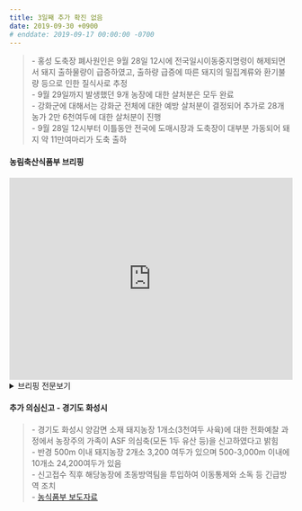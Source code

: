 ```yaml
---
title: 3일째 추가 확진 없음
date: 2019-09-30 +0900
# enddate: 2019-09-17 00:00:00 -0700
---
```

> \- 홍성 도축장 폐사원인은 9월 28일 12시에 전국일시이동중지명령이 해제되면서 돼지 출하물량이 급증하였고, 출하량 급증에 따른 돼지의 밀집계류와 환기불량 등으로 인한 질식사로 추정  
> \- 9월 29일까지 발생했던 9개 농장에 대한 살처분은 모두 완료  
> \- 강화군에 대해서는 강화군 전체에 대한 예방 살처분이 결정되어 추가로 28개 농가 2만 6천여두에 대한 살처분이 진행  
> \- 9월 28일 12시부터 이틀동안 전국에 도매시장과 도축장이 대부분 가동되어 돼지 약 11만여마리가 도축 출하  

#### 농림축산식품부 브리핑
<iframe width="100%" height="360" src="https://www.youtube.com/embed/R52PvUcHCeQ" frameborder="0" allow="accelerometer; autoplay; encrypted-media; gyroscope; picture-in-picture" allowfullscreen></iframe>

<details>
<summary>브리핑 전문보기</summary>
<div markdown="1">

어제 충남 홍성의 신고관련 상황과 현재 추진중인 주요방역조치상황에 대해서 설명드리겠습니다. 홍성 신고 관련건입니다. 어제 충남 홍성 소재 도축장에서 도축검사 과정 중 19마리 폐사가 확인되어 의심신고가 접수되었으며 농림축산검역본부의 정밀검사결과 최종 음성으로 확인되었습니다. 홍성 도축장에서 폐사된 되지는 홍성 소재 농가에서 88두가 9월 28일날 도축장으로 출하되어 계류 중이었으며 9월 29일 도축검사 과정에서 19마리가 폐사된게 확인되었습니다. 신고 이후 해당 도축장은 폐쇄되었고 전국 돼지 도축장의 도축금지 명령이 이루어졌으며 초동 대응팀이 출하농장에서 출동하여 차량과 출입자통제 및 소독 등 긴급방역조치를 실시하였습니다. 이후 농림축산검역본부에서 정밀검사를 거쳐 최종 음성으로 확정지었습니다. 폐사원인은 9월 28일 12시에 전국일시이동중지명령이 해제되면서 돼지 출하물량이 급증하였고, 출하량 급증에 따른 돼지의 밀집계류와 환기불량 등으로 인한 질식사로 추정된다고 충남도를 통하여 확인하였습니다. 

살처분현황입니다. 9월 29일까지 발생했던 9개 농장에 대한 살처분은 모두 완료가 되었습니다. 그외 3km 이내 일부 농장에 대해서는 10월 1일까지 완료할 예정입니다. 강화군에 대해서는 강화군 전체에 대한 예방 살처분이 결정되어 추가로 28개 농가 2만 6천여두에 대한 살처분이 진행되고 있습니다. 현재 살처분하는 농가 이외에 다른 농가에 대해서는 소독차량을 총 동원하여 농장과 주변 도로에 대한 집중소독을 하고 있으며 해안 도로 등에 대해서도 군 제독차량 등을 활용하여 집중소독을 하고 있습니다.

주요방역조치입니다. 경기 인천 강원 전체를 중점 관리지역으로 확대 지정하여 일제 소독 등 방역조치를 차질없이 추진중에 있습니다. 경기북부중점관리 지역에서 운영되는 차량은 경기북부 이외의 다른 지역으로 이동이 금지되는 차량운행통제제도가 시행되고 있습니다. 권역 내 축사출입차량은 주황색 스티커를 발급받은 후에, 권역 내에서만 운행 가능하고 타지역으로 운행이 금지됩니다. 사료 차량 등 권역 내 진입이 필요한 차량은 초록색 스티커를 발급받아 경기 북부 권역 진입 시 소독을 하고, 복귀 할 때는 다른 권역의 축산농가에 출입이 금지됩니다. 또한 중점관리 지역에는 소독차량 408대를 동원해서 1,626 농가에 대한 소독과 군 제독차량을 중심으로 주요 도로 소독을 집중적으로 하고 있습니다. 현재 출입차량통제에 대해서는 GPS를 추적한 관제시스템을 이용하여 검역본부와 경찰 등과 협력하여 위반 차량에 대해서는 단속을 실시하고 있습니다. 9월 23일부터 가용자원을 총 동원해서 전국에 대한 일제적인 소독을 지속적으로 실시하고 있습니다. 

수급동향입니다. 일시중지해제 직후인 9월 28일 12시부터 이틀동안 전국에 도매시장과 도축장이 대부분 가동되어 돼지 약 11만여마리가 도축 출하되었습니다. 이번 주 도매시장과 도축장 운영이 본격적으로 활성화 되고 돼지고기 출하량이 더욱 늘어날 것으로 보입니다. 이상입니다. 

</div>
</details>

#### 추가 의심신고 - 경기도 화성시  
> \- 경기도 화성시 양감면 소재 돼지농장 1개소(3천여두 사육)에 대한 전화예찰 과정에서 농장주의 가족이 ASF 의심축(모돈 1두 유산 등)을 신고하였다고 밝힘  
> \- 반경 500m 이내 돼지농장 2개소 3,200 여두가 있으며 500-3,000m 이내에 10개소 24,200여두가 있음  
> \- 신고접수 직후 해당농장에 초동방역팀을 투입하여 이동통제와 소독 등 긴급방역 조치  
> \- [농식품부 보도자료](http://www.mafra.go.kr/FMD-AI/2095/subview.do?enc=Zm5jdDF8QEB8JTJGYmJzJTJGRk1ELUFJJTJGMzU0JTJGMzIxNTI3JTJGYXJ0Y2xWaWV3LmRvJTNGYmJzQ2xTZXElM0QlMjZyZ3NFbmRkZVN0ciUzRCUyNmJic09wZW5XcmRTZXElM0QlMjZyZ3NCZ25kZVN0ciUzRCUyNnBhc3N3b3JkJTNEJTI2c3JjaENvbHVtbiUzRCUyNnJvdyUzRDEwJTI2aXNWaWV3TWluZSUzRGZhbHNlJTI2cGFnZSUzRDElMjZzcmNoV3JkJTNEJTI2)  

